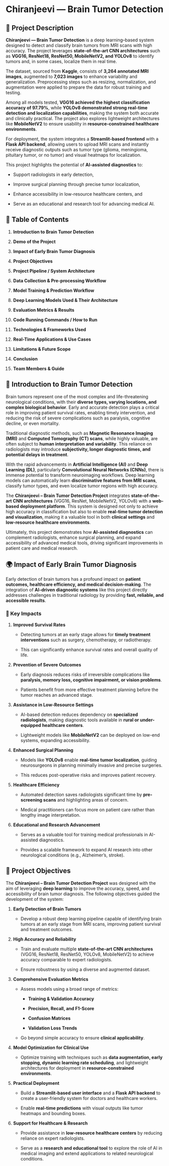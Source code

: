 # Chiranjeevi — Brain Tumor Detection

**📝 Project Description**
--------------------------

**Chiranjeevi — Brain Tumor Detection** is a deep learning–based system designed to detect and classify brain tumors from MRI scans with high accuracy. The project leverages **state-of-the-art CNN architectures** such as **VGG16, ResNet18, ResNet50, MobileNetV2, and YOLOv8** to identify tumors and, in some cases, localize them in real time.

The dataset, sourced from **Kaggle**, consists of **3,264 annotated MRI images**, augmented to **7,023 images** to enhance variability and generalization. Preprocessing steps such as resizing, normalization, and augmentation were applied to prepare the data for robust training and testing.

Among all models tested, **VGG16 achieved the highest classification accuracy of 97.79%**, while **YOLOv8 demonstrated strong real-time detection and localization capabilities**, making the system both accurate and clinically practical. The project also explores lightweight architectures like **MobileNetV2** to ensure usability in **resource-constrained healthcare environments**.

For deployment, the system integrates a **Streamlit-based frontend** with a **Flask API backend**, allowing users to upload MRI scans and instantly receive diagnostic outputs such as tumor type (glioma, meningioma, pituitary tumor, or no tumor) and visual heatmaps for localization.

This project highlights the potential of **AI-assisted diagnostics** to:

*   Support radiologists in early detection,
    
*   Improve surgical planning through precise tumor localization,
    
*   Enhance accessibility in low-resource healthcare centers, and
    
*   Serve as an educational and research tool for advancing medical AI.

📑 Table of Contents
--------------------

1.  **Introduction to Brain Tumor Detection**
    
2.  **Demo of the Project**
    
3.  **Impact of Early Brain Tumor Diagnosis**
    
4.  **Project Objectives**
    
5.  **Project Pipeline / System Architecture**
    
6.  **Data Collection & Pre-processing Workflow**
    
7.  **Model Training & Prediction Workflow**
    
8.  **Deep Learning Models Used & Their Architecture**
    
9.  **Evaluation Metrics & Results**
    
10.  **Code Running Commands / How to Run**
    
11.  **Technologies & Frameworks Used**
    
12.  **Real-Time Applications & Use Cases**
    
13.  **Limitations & Future Scope**
    
14.  **Conclusion**
    
15.  **Team Members & Guide**

🧠 Introduction to Brain Tumor Detection
----------------------------------------

Brain tumors represent one of the most complex and life-threatening neurological conditions, with their **diverse types, varying locations, and complex biological behavior**. Early and accurate detection plays a critical role in improving patient survival rates, enabling timely intervention, and reducing the risk of severe complications such as paralysis, cognitive decline, or even mortality.

Traditional diagnostic methods, such as **Magnetic Resonance Imaging (MRI)** and **Computed Tomography (CT) scans**, while highly valuable, are often subject to **human interpretation and variability**. This reliance on radiologists may introduce **subjectivity, longer diagnostic times, and potential delays in treatment**.

With the rapid advancements in **Artificial Intelligence (AI)** and **Deep Learning (DL)**, particularly **Convolutional Neural Networks (CNNs)**, there is immense potential to transform neuroimaging workflows. Deep learning models can automatically learn **discriminative features from MRI scans**, classify tumor types, and even localize tumor regions with high accuracy.

The **Chiranjeevi – Brain Tumor Detection Project** integrates **state-of-the-art CNN architectures** (VGG16, ResNet, MobileNetV2, YOLOv8) with a **web-based deployment platform**. This system is designed not only to achieve high accuracy in classification but also to enable **real-time tumor detection and visualization**, making it a valuable tool in both **clinical settings** and **low-resource healthcare environments**.

Ultimately, this project demonstrates how **AI-assisted diagnostics** can complement radiologists, enhance surgical planning, and expand accessibility of advanced medical tools, driving significant improvements in patient care and medical research.

🌍 Impact of Early Brain Tumor Diagnosis
----------------------------------------

Early detection of brain tumors has a profound impact on **patient outcomes, healthcare efficiency, and medical decision-making**. The integration of **AI-driven diagnostic systems** like this project directly addresses challenges in traditional radiology by providing **fast, reliable, and accessible results**.

### 🔑 Key Impacts

1.  **Improved Survival Rates**
    
    *   Detecting tumors at an early stage allows for **timely treatment interventions** such as surgery, chemotherapy, or radiotherapy.
        
    *   This can significantly enhance survival rates and overall quality of life.
        
2.  **Prevention of Severe Outcomes**
    
    *   Early diagnosis reduces risks of irreversible complications like **paralysis, memory loss, cognitive impairment, or vision problems**.
        
    *   Patients benefit from more effective treatment planning before the tumor reaches an advanced stage.
        
3.  **Assistance in Low-Resource Settings**
    
    *   AI-based detection reduces dependency on **specialized radiologists**, making diagnostic tools available in **rural or under-equipped healthcare centers**.
        
    *   Lightweight models like **MobileNetV2** can be deployed on low-end systems, expanding accessibility.
        
4.  **Enhanced Surgical Planning**
    
    *   Models like **YOLOv8** enable **real-time tumor localization**, guiding neurosurgeons in planning minimally invasive and precise surgeries.
        
    *   This reduces post-operative risks and improves patient recovery.
        
5.  **Healthcare Efficiency**
    
    *   Automated detection saves radiologists significant time by **pre-screening scans** and highlighting areas of concern.
        
    *   Medical practitioners can focus more on patient care rather than lengthy image interpretation.
        
6.  **Educational and Research Advancement**
    
    *   Serves as a valuable tool for training medical professionals in AI-assisted diagnostics.
        
    *   Provides a scalable framework to expand AI research into other neurological conditions (e.g., Alzheimer’s, stroke).

🎯 Project Objectives
---------------------

The **Chiranjeevi – Brain Tumor Detection Project** was designed with the aim of leveraging **deep learning** to improve the accuracy, speed, and accessibility of brain tumor diagnosis. The following objectives guided the development of the system:

1.  **Early Detection of Brain Tumors**
    
    *   Develop a robust deep learning pipeline capable of identifying brain tumors at an early stage from MRI scans, improving patient survival and treatment outcomes.
        
2.  **High Accuracy and Reliability**
    
    *   Train and evaluate multiple **state-of-the-art CNN architectures** (VGG16, ResNet18, ResNet50, YOLOv8, MobileNetV2) to achieve accuracy comparable to expert radiologists.
        
    *   Ensure robustness by using a diverse and augmented dataset.
        
3.  **Comprehensive Evaluation Metrics**
    
    *   Assess models using a broad range of metrics:
        
        *   **Training & Validation Accuracy**
            
        *   **Precision, Recall, and F1-Score**
            
        *   **Confusion Matrices**
            
        *   **Validation Loss Trends**
            
    *   Go beyond simple accuracy to ensure **clinical applicability**.
        
4.  **Model Optimization for Clinical Use**
    
    *   Optimize training with techniques such as **data augmentation, early stopping, dynamic learning rate scheduling**, and lightweight architectures for deployment in **resource-constrained environments**.
        
5.  **Practical Deployment**
    
    *   Build a **Streamlit-based user interface** and a **Flask API backend** to create a user-friendly system for doctors and healthcare workers.
        
    *   Enable **real-time predictions** with visual outputs like tumor heatmaps and bounding boxes.
        
6.  **Support for Healthcare & Research**
    
    *   Provide assistance in **low-resource healthcare centers** by reducing reliance on expert radiologists.
        
    *   Serve as a **research and educational tool** to explore the role of AI in medical imaging and extend applications to related neurological conditions.
